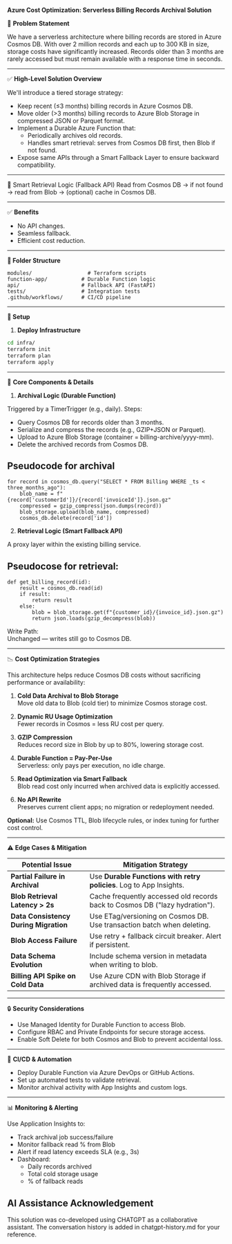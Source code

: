 **Azure Cost Optimization: Serverless Billing Records Archival Solution**

📘 **Problem Statement**

We have a serverless architecture where billing records are stored in Azure Cosmos DB. With over 2 million records and each up to 300 KB in size, storage costs have significantly increased. Records older than 3 months are rarely accessed but must remain available with a response time in seconds.

---

✅ **High-Level Solution Overview**

We'll introduce a tiered storage strategy:

- Keep recent (≤3 months) billing records in Azure Cosmos DB.
- Move older (>3 months) billing records to Azure Blob Storage in compressed JSON or Parquet format.
- Implement a Durable Azure Function that:
  - Periodically archives old records.
  - Handles smart retrieval: serves from Cosmos DB first, then Blob if not found.
- Expose same APIs through a Smart Fallback Layer to ensure backward compatibility.

---

🧠 Smart Retrieval Logic (Fallback API)
Read from Cosmos DB → if not found → read from Blob → (optional) cache in Cosmos DB.

---

✅ **Benefits**
- No API changes.
- Seamless fallback.
- Efficient cost reduction.

---

**📂 Folder Structure**

```
modules/                  # Terraform scripts
function-app/           # Durable Function logic
api/                    # Fallback API (FastAPI)
tests/                  # Integration tests
.github/workflows/      # CI/CD pipeline
```
---

**🚀 Setup**

1. **Deploy Infrastructure**

```bash
cd infra/
terraform init
terraform plan
terraform apply 
```
---

🧾 **Core Components & Details**

1. **Archival Logic (Durable Function)**

Triggered by a TimerTrigger (e.g., daily).
Steps:
- Query Cosmos DB for records older than 3 months.
- Serialize and compress the records (e.g., GZIP+JSON or Parquet).
- Upload to Azure Blob Storage (container = billing-archive/yyyy-mm).
- Delete the archived records from Cosmos DB.

## Pseudocode for archival

```
for record in cosmos_db.query("SELECT * FROM Billing WHERE _ts < three_months_ago"):
    blob_name = f"{record['customerId']}/{record['invoiceId']}.json.gz"
    compressed = gzip_compress(json.dumps(record))
    blob_storage.upload(blob_name, compressed)
    cosmos_db.delete(record['id'])
```
    
2. **Retrieval Logic (Smart Fallback API)**

A proxy layer within the existing billing service.

## Pseudocose for retrieval:
```
def get_billing_record(id):
    result = cosmos_db.read(id)
    if result:
        return result
    else:
        blob = blob_storage.get(f"{customer_id}/{invoice_id}.json.gz")
        return json.loads(gzip_decompress(blob))
 ```       
Write Path:       
Unchanged — writes still go to Cosmos DB.

---

📉 **Cost Optimization Strategies**

This architecture helps reduce Cosmos DB costs without sacrificing performance or availability:

1. **Cold Data Archival to Blob Storage**  
   Move old data to Blob (cold tier) to minimize Cosmos storage cost.

2. **Dynamic RU Usage Optimization**  
   Fewer records in Cosmos = less RU cost per query.

3. **GZIP Compression**  
   Reduces record size in Blob by up to 80%, lowering storage cost.

4. **Durable Function = Pay-Per-Use**  
   Serverless: only pays per execution, no idle charge.

5. **Read Optimization via Smart Fallback**  
   Blob read cost only incurred when archived data is explicitly accessed.

6. **No API Rewrite**  
   Preserves current client apps; no migration or redeployment needed.

**Optional:** Use Cosmos TTL, Blob lifecycle rules, or index tuning for further cost control.


---

⚠️ **Edge Cases & Mitigation**

| **Potential Issue**                   | **Mitigation Strategy**                                                     |
| ------------------------------------- | --------------------------------------------------------------------------- |
| **Partial Failure in Archival**       | Use **Durable Functions with retry policies**. Log to App Insights.         |
| **Blob Retrieval Latency > 2s**       | Cache frequently accessed old records back to Cosmos DB ("lazy hydration"). |
| **Data Consistency During Migration** | Use ETag/versioning on Cosmos DB. Use transaction batch when deleting.      |
| **Blob Access Failure**               | Use retry + fallback circuit breaker. Alert if persistent.                  |
| **Data Schema Evolution**             | Include schema version in metadata when writing to blob.                    |
| **Billing API Spike on Cold Data**    | Use Azure CDN with Blob Storage if archived data is frequently accessed.    |

---

🔒 **Security Considerations**
- Use Managed Identity for Durable Function to access Blob.
- Configure RBAC and Private Endpoints for secure storage access.
- Enable Soft Delete for both Cosmos and Blob to prevent accidental loss.

---

🔄 **CI/CD & Automation**
- Deploy Durable Function via Azure DevOps or GitHub Actions.
- Set up automated tests to validate retrieval.
- Monitor archival activity with App Insights and custom logs.

---

📊 **Monitoring & Alerting**

Use Application Insights to:
- Track archival job success/failure
- Monitor fallback read % from Blob
- Alert if read latency exceeds SLA (e.g., 3s)
- Dashboard:
  - Daily records archived
  - Total cold storage usage
  - % of fallback reads
 
## AI Assistance Acknowledgement

This solution was co-developed using CHATGPT as a collaborative assistant. The conversation history is added in chatgpt-history.md for your reference.



